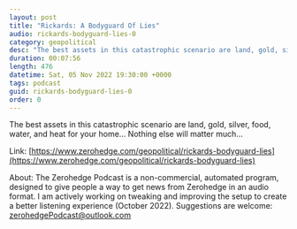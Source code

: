 ```yaml
---
layout: post
title: "Rickards: A Bodyguard Of Lies"
audio: rickards-bodyguard-lies-0
category: geopolitical
desc: "The best assets in this catastrophic scenario are land, gold, silver, food, water, and heat for your home... Nothing else will matter much..."
duration: 00:07:56
length: 476
datetime: Sat, 05 Nov 2022 19:30:00 +0000
tags: podcast
guid: rickards-bodyguard-lies-0
order: 0
---
```

The best assets in this catastrophic scenario are land, gold, silver, food, water, and heat for your home... Nothing else will matter much...

Link: [https://www.zerohedge.com/geopolitical/rickards-bodyguard-lies](https://www.zerohedge.com/geopolitical/rickards-bodyguard-lies)

About: The Zerohedge Podcast is a non-commercial, automated program, designed to give people a way to get news from Zerohedge in an audio format.  I am actively working on tweaking and improving the setup to create a better listening experience (October 2022).  Suggestions are welcome: [zerohedgePodcast@outlook.com](mailto:zerohedgePodcast@outlook.com)